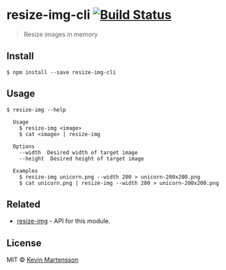 # resize-img-cli [![Build Status](https://travis-ci.org/kevva/resize-img-cli.svg?branch=master)](https://travis-ci.org/kevva/resize-img-cli)

> Resize images in memory


## Install

```
$ npm install --save resize-img-cli
```


## Usage

```
$ resize-img --help

  Usage
    $ resize-img <image>
    $ cat <image> | resize-img

  Options
    --width  Desired width of target image
    --height  Desired height of target image

  Examples
    $ resize-img unicorn.png --width 200 > unicorn-200x200.png
    $ cat unicorn.png | resize-img --width 200 > unicorn-200x200.png
```


## Related

* [resize-img](https://github.com/kevva/resize-img) - API for this module.


## License

MIT © [Kevin Martensson](http://github.com/kevva)
